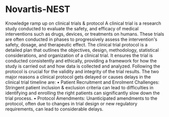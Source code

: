 # Novartis-NEST
Knowledge ramp up on clinical trials & protocol
A clinical trial is a research study conducted to evaluate the safety, and efficacy of medical interventions such as drugs, devices, or
treatments on humans.
These trials are often conducted in phases to progressively assess the intervention's safety, dosage, and therapeutic effect.
The clinical trial protocol is a detailed plan that outlines the objectives, design, methodology, statistical considerations, and
organization of a clinical trial. It ensures the trial is conducted consistently and ethically, providing a framework for how the study is
carried out and how data is collected and analyzed. Following the protocol is crucial for the validity and integrity of the trial results.
The two major reasons a clinical protocol gets delayed or causes delays in the clinical trial timeline are:
• Patient Recruitment and Enrolment Challenges: Stringent patient inclusion & exclusion criteria can lead to difficulties in identifying
and enrolling the right patients can significantly slow down the trial process.
• Protocol Amendments: Unanticipated amendments to the protocol, often due to changes in trial design or new regulatory
requirements, can lead to considerable delays.
